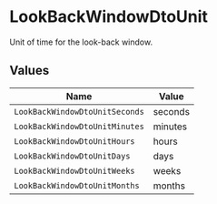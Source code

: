 # LookBackWindowDtoUnit

Unit of time for the look-back window.


## Values

| Name                           | Value                          |
| ------------------------------ | ------------------------------ |
| `LookBackWindowDtoUnitSeconds` | seconds                        |
| `LookBackWindowDtoUnitMinutes` | minutes                        |
| `LookBackWindowDtoUnitHours`   | hours                          |
| `LookBackWindowDtoUnitDays`    | days                           |
| `LookBackWindowDtoUnitWeeks`   | weeks                          |
| `LookBackWindowDtoUnitMonths`  | months                         |